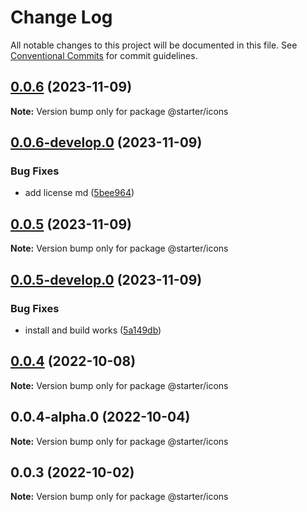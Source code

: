 # Change Log

All notable changes to this project will be documented in this file.
See [Conventional Commits](https://conventionalcommits.org) for commit guidelines.

## [0.0.6](https://github.com/ccreusat/starter-monorepo-lerna-vite/compare/@starter/icons@0.0.6-develop.0...@starter/icons@0.0.6) (2023-11-09)

**Note:** Version bump only for package @starter/icons





## [0.0.6-develop.0](https://github.com/ccreusat/starter-monorepo-lerna-vite/compare/@starter/icons@0.0.5...@starter/icons@0.0.6-develop.0) (2023-11-09)


### Bug Fixes

* add license md ([5bee964](https://github.com/ccreusat/starter-monorepo-lerna-vite/commit/5bee9645737edb63a8df5afe3021b426bb00ce34))





## [0.0.5](https://github.com/ccreusat/starter-monorepo-lerna-vite/compare/@starter/icons@0.0.5-develop.0...@starter/icons@0.0.5) (2023-11-09)

**Note:** Version bump only for package @starter/icons





## [0.0.5-develop.0](https://github.com/ccreusat/starter-monorepo-lerna-vite/compare/@starter/icons@0.0.4...@starter/icons@0.0.5-develop.0) (2023-11-09)


### Bug Fixes

* install and build works ([5a149db](https://github.com/ccreusat/starter-monorepo-lerna-vite/commit/5a149db6b335b45625769a36e873fdd357b8011b))





## [0.0.4](https://github.com/ccreusat/starter-monorepo-lerna-vite/compare/@starter/icons@0.0.4-alpha.0...@starter/icons@0.0.4) (2022-10-08)

**Note:** Version bump only for package @starter/icons





## 0.0.4-alpha.0 (2022-10-04)

**Note:** Version bump only for package @starter/icons





## 0.0.3 (2022-10-02)

**Note:** Version bump only for package @starter/icons
